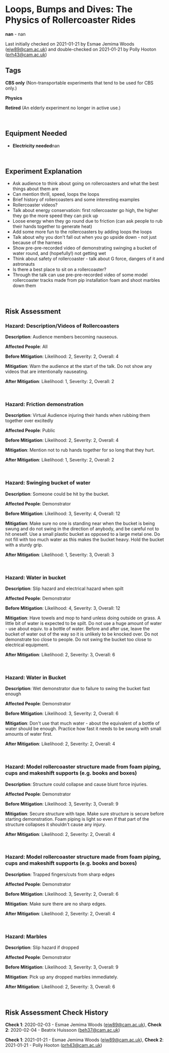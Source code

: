 # Loops, Bumps and Dives: The Physics of Rollercoaster Rides

**nan** - nan

Last initially checked on 2021-01-21 by Esmae Jemima Woods (ejw89@cam.ac.uk) and double-checked on 2021-01-21 by Polly Hooton (prh43@cam.ac.uk)

## Tags
<!--- Start Tags (DO NOT REMOVE THIS COMMENT) --->

**CBS only** (Non-transportable experiments that tend to be used for CBS only.)

**Physics**

**Retired** (An elderly experiment no longer in active use.)
<!--- End Tags (DO NOT REMOVE THIS COMMENT) --->

<br/>

## Equipment Needed 
- **Electricity needed**nan

<br/>

## Experiment Explanation 

- Ask audience to think about going on rollercoasters and what the best things about them are
- Can mention thrill, speed, loops the loops
- Brief history of rollercoasters and some interesting examples
- Rollercoaster videos?
- Talk about energy conservatioin: first rollercoaster go high, the higher they go the more speed they can pick up
- Loose energy when they go round due to friction (can ask people to rub their hands together to generate heat)
- Add some more fun to the rollercoasters by adding loops the loops
- Talk about why you don't fall out when you go upside down - not just because of the harness
- Show pre-pre-recorded video of demonstrating swinging a bucket of water round, and (hopefully!) not getting wet
- Think about safety of rollercoaster - talk about G force, dangers of it and astronauts
- Is there a best place to sit on a rollercoaster?
- Through the talk can use pre-pre-recorded video of some model rollercoaster tracks made from pip installation foam and shoot marbles down them 






<br/>

## Risk Assessment

### **Hazard**: Description/Videos of Rollercoasters

**Description**: Audience members becoming nauseous.

**Affected People**: All

**Before Mitigation**: Likelihood: 2, Severity: 2, Overall: 4

**Mitigation**: Warn the audience at the start of the talk. Do not show any videos that are intentionally nauseating.

**After Mitigation**: Likelihood: 1, Severity: 2, Overall: 2

<br/>

### **Hazard**: Friction demonstration

**Description**: Virtual Audience injuring their hands when rubbing them together over excitedly

**Affected People**: Public

**Before Mitigation**: Likelihood: 2, Severity: 2, Overall: 4

**Mitigation**: Mention not to rub hands together for so long that they hurt.

**After Mitigation**: Likelihood: 1, Severity: 2, Overall: 2

<br/>

### **Hazard**: Swinging bucket of water

**Description**: Someone could be hit by the bucket.

**Affected People**: Demonstrator

**Before Mitigation**: Likelihood: 3, Severity: 4, Overall: 12

**Mitigation**: Make sure no one is standing near when the bucket is being swung and do not swing in the direction of anybody, and be careful not to hit oneself. Use a small plastic bucket as opposed to a large metal one. Do not fill with too much water as this makes the bucket heavy. Hold the bucket with a sturdy grip.

**After Mitigation**: Likelihood: 1, Severity: 3, Overall: 3

<br/>

### **Hazard**: Water in bucket

**Description**: Slip hazard and electrical hazard when spilt

**Affected People**: Demonstrator

**Before Mitigation**: Likelihood: 4, Severity: 3, Overall: 12

**Mitigation**: Have towels and mop to hand unless doing outside on grass. A little bit of water is expected to be spilt. Do not use a huge amount of water - use about equiv. to a bottle of water. Before and after use, leave the bucket of water out of the way so it is unlikely to be knocked over. Do not demonstrate too close to people. Do not swing the bucket too close to electrical equipment.

**After Mitigation**: Likelihood: 2, Severity: 3, Overall: 6

<br/>

### **Hazard**: Water in Bucket

**Description**: Wet demonstrator due to failure to swing the bucket fast enough

**Affected People**: Demonstrator

**Before Mitigation**: Likelihood: 3, Severity: 2, Overall: 6

**Mitigation**: Don't use that much water - about the equivalent of a bottle of water should be enough. Practice how fast it needs to be swung with small amounts of water first.

**After Mitigation**: Likelihood: 2, Severity: 2, Overall: 4

<br/>

### **Hazard**: Model rollercoaster structure made from foam piping, cups and makeshift supports (e.g. books and boxes)

**Description**: Structure could collapse and cause blunt force injuries.

**Affected People**: Demonstrator

**Before Mitigation**: Likelihood: 3, Severity: 3, Overall: 9

**Mitigation**: Secure structure with tape. Make sure structure is secure before starting demonstration. Foam piping is light so even if that part of the structure collapses it shouldn't cause any injury.

**After Mitigation**: Likelihood: 2, Severity: 2, Overall: 4

<br/>

### **Hazard**: Model rollercoaster structure made from foam piping, cups and makeshift supports (e.g. books and boxes)

**Description**: Trapped fingers/cuts from sharp edges

**Affected People**: Demonstrator

**Before Mitigation**: Likelihood: 3, Severity: 2, Overall: 6

**Mitigation**: Make sure there are no sharp edges.

**After Mitigation**: Likelihood: 2, Severity: 2, Overall: 4

<br/>

### **Hazard**: Marbles

**Description**: Slip hazard if dropped

**Affected People**: Demonstrator

**Before Mitigation**: Likelihood: 3, Severity: 3, Overall: 9

**Mitigation**: Pick up any dropped marbles immediately.

**After Mitigation**: Likelihood: 2, Severity: 3, Overall: 6

<br/>

## Risk Assessment Check History 

**Check 1**: 2020-02-03 - Esmae Jemima Woods (ejw89@cam.ac.uk), **Check 2**: 2020-02-04 - Beatrix Huissoon (beh37@cam.ac.uk)

**Check 1**: 2021-01-21 - Esmae Jemima Woods (ejw89@cam.ac.uk), **Check 2**: 2021-01-21 - Polly Hooton (prh43@cam.ac.uk)
